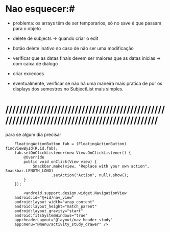 # Nao esquecer:#

- problema: os arrays têm de ser temporarios, só no save é que passam para o objeto

- delete de subjects -> quando criar o edit

- botão delete inativo no caso de não ser uma modificação
- verificar que as datas finais devem ser maiores que as datas inicias -> com caixa de dialogo
- criar excecoes

- eventualmente, verificar se não há uma maneira mais pratica de por os displays dos semestres no SubjectList mais simples.

# ////////////////////////////////////////////////////////////////////////////////////////// #
para se algum dia precisar

        FloatingActionButton fab = (FloatingActionButton) findViewById(R.id.fab);
        fab.setOnClickListener(new View.OnClickListener() {
            @Override
            public void onClick(View view) {
                Snackbar.make(view, "Replace with your own action", Snackbar.LENGTH_LONG)
                        .setAction("Action", null).show();
            }
        });
		
		    <android.support.design.widget.NavigationView
        android:id="@+id/nav_view"
        android:layout_width="wrap_content"
        android:layout_height="match_parent"
        android:layout_gravity="start"
        android:fitsSystemWindows="true"
        app:headerLayout="@layout/nav_header_study"
        app:menu="@menu/activity_study_drawer" />
